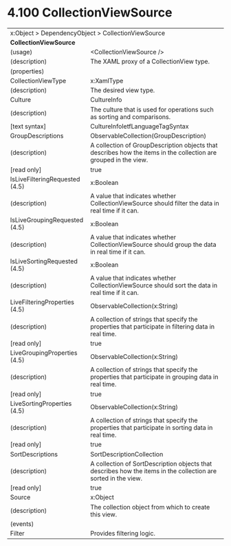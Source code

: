 <html dir="LTR" xmlns:mshelp="http://msdn.microsoft.com/mshelp" xmlns:ddue="http://ddue.schemas.microsoft.com/authoring/2003/5" xmlns:xlink="http://www.w3.org/1999/xlink" xmlns:tool="http://www.microsoft.com/tooltip">

<body>
 <input type="hidden" id="userDataCache" class="userDataStyle">
 <input type="hidden" id="hiddenScrollOffset">
 <img id="dropDownImage" style="display:none; height:0; width:0;" src="../local/drpdown.gif">
 <img id="dropDownHoverImage" style="display:none; height:0; width:0;" src="../local/drpdown_orange.gif">
 <img id="collapseImage" style="display:none; height:0; width:0;" src="../local/collapse.gif">
 <img id="expandImage" style="display:none; height:0; width:0;" src="../local/exp.gif">
 <img id="collapseAllImage" style="display:none; height:0; width:0;" src="../local/collall.gif">
 <img id="expandAllImage" style="display:none; height:0; width:0;" src="../local/expall.gif">
 <img id="copyImage" style="display:none; height:0; width:0;" src="../local/copycode.gif">
 <img id="copyHoverImage" style="display:none; height:0; width:0;" src="../local/copycodeHighlight.gif">
 <div id="header"><h1 class="heading">4.100 CollectionViewSource</h1></div>

 <div id="mainSection">
 <div id="mainBody">
 <div id="allHistory" class="saveHistory" onsave="saveAll()" onload="loadAll()"></div>
 <p xmlns:wsd="http://wsdev.schemas.microsoft.com/authoring/2008/2" xmlns:msxsl="urn:schemas-microsoft-com:xslt" xmlns:script="urn:script" xmlns:build="urn:build">
 </p>
 <div id="sectionSection0" class="section" name="collapseableSection">
 <content xmlns="http://ddue.schemas.microsoft.com/authoring/2003/5" xmlns:wsd="http://wsdev.schemas.microsoft.com/authoring/2008/2" xmlns:msxsl="urn:schemas-microsoft-com:xslt" xmlns:script="urn:script" xmlns:build="urn:build">
 </content>
 </div>
 <div id="sectionSection1" class="section" name="collapseableSection">
 <content xmlns="http://ddue.schemas.microsoft.com/authoring/2003/5" xmlns:wsd="http://wsdev.schemas.microsoft.com/authoring/2008/2" xmlns:msxsl="urn:schemas-microsoft-com:xslt" xmlns:script="urn:script" xmlns:build="urn:build">
 <table class="ProtocolAuthoredTable" xmlns="">
 <tr><td colspan="2">
<mshelp:link keywords="c0d383e4-fcdb-4546-a06b-81c262fe2a5e" tabindex="0">x:Object</mshelp:link> &gt; <mshelp:link keywords="44a6e58f-41e0-4602-b1d2-75a9b44a5acb" tabindex="0">DependencyObject</mshelp:link> &gt; <mshelp:link keywords="d4d6850e-98a0-4134-a13f-9b246c2d815a" tabindex="0">CollectionViewSource</mshelp:link> </td>
 </tr>
 <tr><td colspan="2">
 <b>CollectionViewSource</b> </td>
 </tr>
 <tr><td><div class="indent0">(usage)</div></td>
 <td>&lt;CollectionViewSource /&gt;</td>
 </tr>
 <tr><td><div class="indent0">(description)</div></td>
 <td>The XAML proxy of a CollectionView type.</td>
 </tr>
 <tr><td><div class="indent0">(properties)</div></td>
 <td></td>
 </tr>
 <tr><td><div class="indent2">CollectionViewType</div></td>
 <td><mshelp:link keywords="c34d398c-d449-4848-9394-a3c84f3bc1f9" tabindex="0">x:XamlType</mshelp:link></td>
 </tr>
 <tr><td><div class="indent4">(description)</div></td>
 <td>The desired view type.</td>
 </tr>
 <tr><td><div class="indent2">Culture</div></td>
 <td><mshelp:link keywords="caefd028-fc5f-44df-9292-fd10e5e8e2b2" tabindex="0">CultureInfo</mshelp:link></td>
 </tr>
 <tr><td><div class="indent4">(description)</div></td>
 <td>The culture that is used for operations such as sorting and comparisons.</td>
 </tr>
 <tr><td><div class="indent4">[text syntax]</div></td>
 <td><mshelp:link keywords="116e8c6e-b680-4ac3-b9e9-f1e17f819b87" tabindex="0">CultureInfoIetfLanguageTagSyntax</mshelp:link></td>
 </tr>
 <tr><td><div class="indent2">GroupDescriptions</div></td>
 <td><mshelp:link keywords="7d0d1308-71d3-413e-bc6f-28917b703ea8" tabindex="0">ObservableCollection</mshelp:link>(<mshelp:link keywords="92e8b69d-d73a-484a-9d2d-2402a09a7cb7" tabindex="0">GroupDescription</mshelp:link>)</td>
 </tr>
 <tr><td><div class="indent4">(description)</div></td>
 <td>A collection of GroupDescription objects that describes how the items in the collection are grouped in the view.</td>
 </tr>
 <tr><td><div class="indent4">[read only]</div></td>
 <td>true</td>
 </tr>
 <tr><td><div class="indent2">IsLiveFilteringRequested (4.5)</div></td>
 <td><mshelp:link keywords="c4ef5482-3a69-411e-bd77-93ce44c968a9" tabindex="0">x:Boolean</mshelp:link></td>
 </tr>
 <tr><td><div class="indent4">(description)</div></td>
 <td>A value that indicates whether CollectionViewSource should filter the data in real time if it can.</td>
 </tr>
 <tr><td><div class="indent2">IsLiveGroupingRequested (4.5)</div></td>
 <td><mshelp:link keywords="c4ef5482-3a69-411e-bd77-93ce44c968a9" tabindex="0">x:Boolean</mshelp:link></td>
 </tr>
 <tr><td><div class="indent4">(description)</div></td>
 <td>A value that indicates whether CollectionViewSource should group the data in real time if it can.</td>
 </tr>
 <tr><td><div class="indent2">IsLiveSortingRequested (4.5)</div></td>
 <td><mshelp:link keywords="c4ef5482-3a69-411e-bd77-93ce44c968a9" tabindex="0">x:Boolean</mshelp:link></td>
 </tr>
 <tr><td><div class="indent4">(description)</div></td>
 <td>A value that indicates whether CollectionViewSource should sort the data in real time if it can.</td>
 </tr>
 <tr><td><div class="indent2">LiveFilteringProperties (4.5)</div></td>
 <td><mshelp:link keywords="7d0d1308-71d3-413e-bc6f-28917b703ea8" tabindex="0">ObservableCollection</mshelp:link>(<mshelp:link keywords="34869e25-9e8d-49b4-b204-87bf0cf447ae" tabindex="0">x:String</mshelp:link>)</td>
 </tr>
 <tr><td><div class="indent4">(description)</div></td>
 <td>A collection of strings that specify the properties that participate in filtering data in real time.</td>
 </tr>
 <tr><td><div class="indent4">[read only]</div></td>
 <td>true</td>
 </tr>
 <tr><td><div class="indent2">LiveGroupingProperties (4.5)</div></td>
 <td><mshelp:link keywords="7d0d1308-71d3-413e-bc6f-28917b703ea8" tabindex="0">ObservableCollection</mshelp:link>(<mshelp:link keywords="34869e25-9e8d-49b4-b204-87bf0cf447ae" tabindex="0">x:String</mshelp:link>)</td>
 </tr>
 <tr><td><div class="indent4">(description)</div></td>
 <td>A collection of strings that specify the properties that participate in grouping data in real time.</td>
 </tr>
 <tr><td><div class="indent4">[read only]</div></td>
 <td>true</td>
 </tr>
 <tr><td><div class="indent2">LiveSortingProperties (4.5)</div></td>
 <td><mshelp:link keywords="7d0d1308-71d3-413e-bc6f-28917b703ea8" tabindex="0">ObservableCollection</mshelp:link>(<mshelp:link keywords="34869e25-9e8d-49b4-b204-87bf0cf447ae" tabindex="0">x:String</mshelp:link>)</td>
 </tr>
 <tr><td><div class="indent4">(description)</div></td>
 <td>A collection of strings that specify the properties that participate in sorting data in real time.</td>
 </tr>
 <tr><td><div class="indent4">[read only]</div></td>
 <td>true</td>
 </tr>
 <tr><td><div class="indent2">SortDescriptions</div></td>
 <td><mshelp:link keywords="1977278e-e88f-43ec-bd6f-804da90e034e" tabindex="0">SortDescriptionCollection</mshelp:link></td>
 </tr>
 <tr><td><div class="indent4">(description)</div></td>
 <td>A collection of SortDescription objects that describes how the items in the collection are sorted in the view.</td>
 </tr>
 <tr><td><div class="indent4">[read only]</div></td>
 <td>true</td>
 </tr>
 <tr><td><div class="indent2">Source</div></td>
 <td><mshelp:link keywords="c0d383e4-fcdb-4546-a06b-81c262fe2a5e" tabindex="0">x:Object</mshelp:link></td>
 </tr>
 <tr><td><div class="indent4">(description)</div></td>
 <td>The collection object from which to create this view.</td>
 </tr>
 <tr><td><div class="indent0">(events)</div></td>
 <td></td>
 </tr>
 <tr><td><div class="indent2">Filter</div></td>
 <td>Provides filtering logic.</td>
 </tr>
</table>
 </content>
 </div>
 <!--[if gte IE 5]>
 <tool:tip element="languageFilterToolTip" avoidmouse="false"/>
 <![endif]-->
 </div>
 <a name="feedback"></a><span></span>
 </div>
</body></html>

